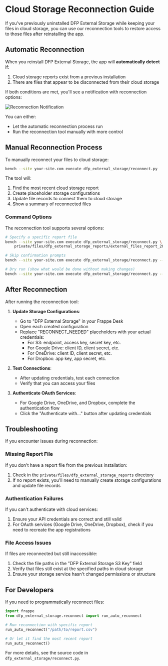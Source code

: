 # Cloud Storage Reconnection Guide

If you've previously uninstalled DFP External Storage while keeping your files in cloud storage, you can use our reconnection tools to restore access to those files after reinstalling the app.

## Automatic Reconnection

When you reinstall DFP External Storage, the app will **automatically detect** if:

1. Cloud storage reports exist from a previous installation
2. There are files that appear to be disconnected from their cloud storage

If both conditions are met, you'll see a notification with reconnection options:

![Reconnection Notification](../images/reconnect-notification.png)

You can either:

- Let the automatic reconnection process run
- Run the reconnection tool manually with more control

## Manual Reconnection Process

To manually reconnect your files to cloud storage:

```bash
bench --site your-site.com execute dfp_external_storage/reconnect.py
```

The tool will:

1. Find the most recent cloud storage report
2. Create placeholder storage configurations
3. Update file records to connect them to cloud storage
4. Show a summary of reconnected files

### Command Options

The reconnection tool supports several options:

```bash
# Specify a specific report file
bench --site your-site.com execute dfp_external_storage/reconnect.py \
    private/files/dfp_external_storage_reports/external_files_report_20240324_120000.csv

# Skip confirmation prompts
bench --site your-site.com execute dfp_external_storage/reconnect.py --yes

# Dry run (show what would be done without making changes)
bench --site your-site.com execute dfp_external_storage/reconnect.py --dry-run
```

## After Reconnection

After running the reconnection tool:

1. **Update Storage Configurations**:

   - Go to "DFP External Storage" in your Frappe Desk
   - Open each created configuration
   - Replace "RECONNECT_NEEDED" placeholders with your actual credentials:
     - For S3: endpoint, access key, secret key, etc.
     - For Google Drive: client ID, client secret, etc.
     - For OneDrive: client ID, client secret, etc.
     - For Dropbox: app key, app secret, etc.

2. **Test Connections**:
   - After updating credentials, test each connection
   - Verify that you can access your files

3. **Authenticate OAuth Services**:
   - For Google Drive, OneDrive, and Dropbox, complete the authentication flow
   - Click the "Authenticate with..." button after updating credentials

## Troubleshooting

If you encounter issues during reconnection:

### Missing Report File

If you don't have a report file from the previous installation:

1. Check in the `private/files/dfp_external_storage_reports` directory
2. If no report exists, you'll need to manually create storage configurations and update file records

### Authentication Failures

If you can't authenticate with cloud services:

1. Ensure your API credentials are correct and still valid
2. For OAuth services (Google Drive, OneDrive, Dropbox), check if you need to recreate the app registrations

### File Access Issues

If files are reconnected but still inaccessible:

1. Check the file paths in the "DFP External Storage S3 Key" field
2. Verify that files still exist at the specified paths in cloud storage
3. Ensure your storage service hasn't changed permissions or structure

## For Developers

If you need to programmatically reconnect files:

```python
import frappe
from dfp_external_storage.reconnect import run_auto_reconnect

# Run reconnection with specific report
run_auto_reconnect("/path/to/report.csv")

# Or let it find the most recent report
run_auto_reconnect()
```

For more details, see the source code in `dfp_external_storage/reconnect.py`.
